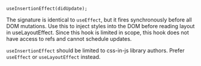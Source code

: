 ```tsx
useInsertionEffect(didUpdate);
```

The signature is identical to `useEffect`, but it fires synchronously before all DOM mutations. Use this to inject
styles into the DOM before reading layout in useLayoutEffect. Since this hook is limited in scope, this hook does not
have access to refs and cannot schedule updates.

`useInsertionEffect` should be limited to css-in-js library authors. Prefer `useEffect` or `useLayoutEffect` instead.
